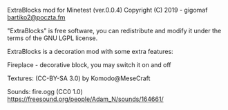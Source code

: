 ExtraBlocks mod for Minetest (ver.0.0.4)
Copyright (C) 2019 - gigomaf <bartiko2@poczta.fm>

"ExtraBlocks" is free software, you can redistribute
and modify it under the terms of the GNU LGPL license.

ExtraBlocks is a decoration mod with some extra features:

Fireplace - decorative block, you may switch it on and off

Textures: (CC-BY-SA 3.0) by Komodo@MeseCraft

Sounds:
fire.ogg (CC0 1.0) https://freesound.org/people/Adam_N/sounds/164661/
